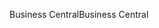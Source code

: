 <span data-ttu-id="1bcf8-101">Business Central</span><span class="sxs-lookup"><span data-stu-id="1bcf8-101">Business Central</span></span>
